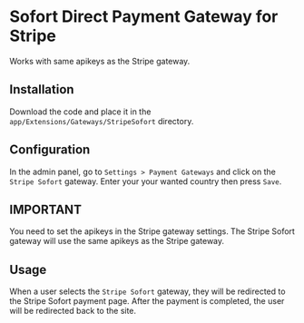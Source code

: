 # Sofort Direct Payment Gateway for Stripe

Works with same apikeys as the Stripe gateway.

## Installation
Download the code and place it in the `app/Extensions/Gateways/StripeSofort` directory.

## Configuration
In the admin panel, go to `Settings > Payment Gateways` and click on the `Stripe Sofort` gateway. Enter your your wanted country then press `Save`.

## IMPORTANT
You need to set the apikeys in the Stripe gateway settings. The Stripe Sofort gateway will use the same apikeys as the Stripe gateway.

## Usage
When a user selects the `Stripe Sofort` gateway, they will be redirected to the Stripe Sofort payment page. After the payment is completed, the user will be redirected back to the site.